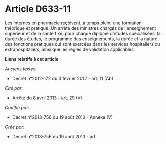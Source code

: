 # Article D633-11

Les internes en pharmacie reçoivent, à temps plein, une formation théorique et pratique. Un arrêté des ministres chargés de
l'enseignement supérieur et de la santé fixe, pour chaque diplôme d'études spécialisées, la durée des études, le programme
des enseignements, la durée et la nature des fonctions pratiques qui sont exercées dans les services hospitaliers ou
extrahospitaliers, ainsi que les règles de validation applicables.

**Liens relatifs à cet article**

_Anciens textes_:

  - Décret n°2012-172 du 3 février 2012 - art. 11 (Ab)

_Cité par_:

  - Arrêté du 8 avril 2013 - art. 29 (V)

_Codifié par_:

  - Décret n°2013-756 du 19 août 2013 -  Annexe (V)

_Créé par_:

  - Décret n°2013-756 du 19 août 2013 - art.
